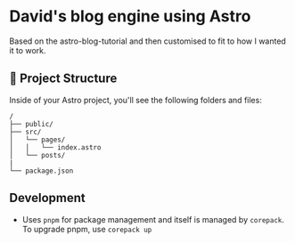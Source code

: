 # David's blog engine using Astro

Based on the astro-blog-tutorial and then customised to fit to how I wanted it to work.

## 🚀 Project Structure

Inside of your Astro project, you'll see the following folders and files:

```text
/
├── public/
├── src/
│   └── pages/
│   │   └── index.astro
│   └── posts/
| 
└── package.json
```

## Development

- Uses `pnpm` for package management and itself is managed by `corepack`. To upgrade pnpm, use `corepack up`
